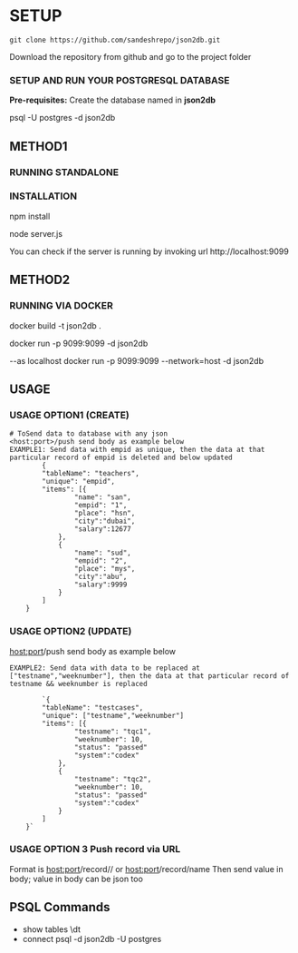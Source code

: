 # SETUP
`git clone https://github.com/sandeshrepo/json2db.git`

Download the repository from github and go to the project folder


### SETUP AND RUN YOUR POSTGRESQL DATABASE
**Pre-requisites:** Create the database named in **json2db**

psql -U postgres -d json2db


## METHOD1
### RUNNING STANDALONE

### INSTALLATION
npm install

node server.js

You can check if the server is running by invoking url http://localhost:9099


## METHOD2
### RUNNING VIA DOCKER
docker build -t json2db .

docker run -p 9099:9099 -d json2db

--as localhost 
docker run -p 9099:9099 --network=host -d json2db

## USAGE

### USAGE OPTION1 (CREATE)
    # ToSend data to database with any json
    <host:port>/push send body as example below
    EXAMPLE1: Send data with empid as unique, then the data at that particular record of empid is deleted and below updated
            {
        	"tableName": "teachers",
        	"unique": "empid",
        	"items": [{
        			"name": "san",
                    "empid": "1",
        			"place": "hsn",
        			"city":"dubai",
        			"salary":12677
        		},
        		{
        			"name": "sud",
                    "empid": "2",
        			"place": "mys",
        			"city":"abu",
        			"salary":9999
        		}
        	]
        }

### USAGE OPTION2 (UPDATE)
<host:port>/push send body as example below 

    EXAMPLE2: Send data with data to be replaced at ["testname","weeknumber"], then the data at that particular record of testname && weeknumber is replaced
    
            `{
        	"tableName": "testcases",
        	"unique": ["testname","weeknumber"]
        	"items": [{
        			"testname": "tqc1",
                    "weeknumber": 10,
                    "status": "passed"
        			"system":"codex"
        		},
                {
        			"testname": "tqc2",
                    "weeknumber": 10,
                    "status": "passed"
        			"system":"codex"
        		}
        	]
        }`
        
        
### USAGE OPTION 3 Push record via URL

Format is <host:port>/record/<name>/<value> 
or 
<host:port>/record/name 
Then send value in body; value in body can be json too

## PSQL Commands
-  show tables 
\dt
-   connect 
psql -d json2db -U postgres
